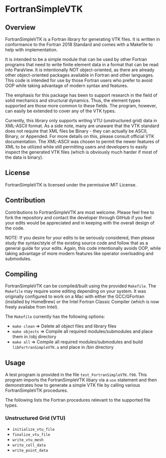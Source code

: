 # FortranSimpleVTK

## Overview

FortranSimpleVTK is a Fortran library for generating VTK files. It is written
in conformance to the Fortran 2018 Standard and comes with a Makefile to help 
with implementation.

It is intended to be a simple module that can be used by other Fortran programs
that need to write finite element data in a format that can be read into 
ParaView. It is intentionally NOT object-oriented, as there are already other object-oriented packages available in Fortran and other languages. This code is intended for use by those Fortran users who prefer to avoid OOP while taking advantage of modern syntax and features. 

The emphasis for this package has been to support research in the
field of solid mechanics and structural dynamics. Thus, the element types
supported are those more common to these fields. The program, however, can
easily be extended to cover any of the VTK types.

Currently, this library only supports writing VTU (unstructured grid) data in
XML-ASCII format. As a side note, many are unaware that the VTK standard does
not require that XML files be Binary - they can actually be ASCII, Binary, or
Appended. For more details on this, please consult official VTK documentation.
The XML-ASCII was chosen to permit the newer features of XML to be utilized
while still permitting users and developers to easily inspect the generated
VTK files (which is obviously much harder if most of the data is binary).

## License

FortranSimpleVTK is licensed under the permissive MIT License.

## Contribution

Contributions to FortranSimpleVTK are most welcome. Please feel free to fork
the repository and contact the developer through GitHub if you feel your edits
would be appreciated and in keeping with the overall design of the code.

NOTE: If you desire for your edits to be seriously considered, then please 
study the syntax/style of the existing source code and follow that as a general
guide for your edits. Again, this code intentionally avoids OOP, while taking
advantage of more modern features like operator overloading and submodules.

## Compiling

FortranSimpleVTK can be compiled/built using the provided `Makefile`. The 
`Makefile` may require some editing depending on your system. It was originally
configured to work on a Mac with either the GCC/GFortran (installed by HomeBrew)
or the Intel Fortran Classic Compiler (which is now freely availabe from Intel).

The `Makefile` currently has the following options:

* `make clean` => Delete all object files and library files
* `make objects` => Compile all required modules/submodules and place them in
/obj directory
* `make all` => Compile all required modules/submodules and build `libFortranSimpleVTK.a` and place in /bin directory

## Usage

A test program is provided in the file `test_FortranSimpleVTK.f90`. 
This program imports the FortranSimpleVTK libary via a `use` statement and then demonstrates how to generate a simple VTK file by calling various 
FortranSimpleVTK procedures.

The following lists the Fortran procedures relevant to the supported file types.

### Unstructured Grid (VTU)

* `initialize_vtu_file`
* `finalize_vtu_file`
* `write_vtu_mesh`
* `write_cell_data`
* `write_point_data`
